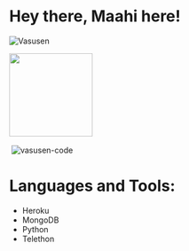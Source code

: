 # Hey there, Maahi here!
<p align="left"> <img src="https://komarev.com/ghpvc/?username=Vasusen-code&label=Profile%20views&color=0e75b6&style=flat-square" alt="Vasusen" /> </p>

<p><a href="https://t.me/MaheshChauhan"> <img src="https://img.shields.io/badge/Telegram-darkviolet?style=for-the-badge" width="150""/></a></p>

<p>&nbsp;<img align="center" src="https://github-readme-stats.vercel.app/api?username=vasusen-code&show_icons=true&theme=midnight-purple&locale=en" alt="vasusen-code" /></p>

# Languages and Tools:

- Heroku
- MongoDB
- Python
- Telethon



